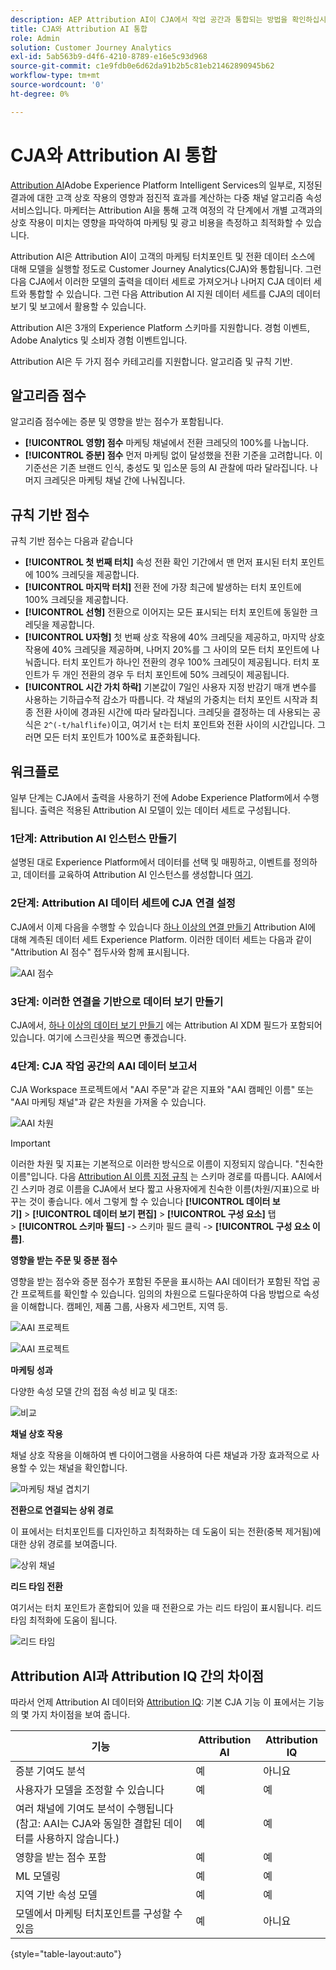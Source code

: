 ```yaml
---
description: AEP Attribution AI이 CJA에서 작업 공간과 통합되는 방법을 확인하십시오.
title: CJA와 Attribution AI 통합
role: Admin
solution: Customer Journey Analytics
exl-id: 5ab563b9-d4f6-4210-8789-e16e5c93d968
source-git-commit: c1e9fdb0e6d62da91b2b5c81eb21462890945b62
workflow-type: tm+mt
source-wordcount: '0'
ht-degree: 0%

---
```


# CJA와 Attribution AI 통합

[Attribution AI](https://experienceleague.adobe.com/docs/experience-platform/intelligent-services/attribution-ai/overview.html?lang=en)Adobe Experience Platform Intelligent Services의 일부로, 지정된 결과에 대한 고객 상호 작용의 영향과 점진적 효과를 계산하는 다중 채널 알고리즘 속성 서비스입니다. 마케터는 Attribution AI을 통해 고객 여정의 각 단계에서 개별 고객과의 상호 작용이 미치는 영향을 파악하여 마케팅 및 광고 비용을 측정하고 최적화할 수 있습니다.

Attribution AI은 Attribution AI이 고객의 마케팅 터치포인트 및 전환 데이터 소스에 대해 모델을 실행할 정도로 Customer Journey Analytics(CJA)와 통합됩니다. 그런 다음 CJA에서 이러한 모델의 출력을 데이터 세트로 가져오거나 나머지 CJA 데이터 세트와 통합할 수 있습니다. 그런 다음 Attribution AI 지원 데이터 세트를 CJA의 데이터 보기 및 보고에서 활용할 수 있습니다.

Attribution AI은 3개의 Experience Platform 스키마를 지원합니다. 경험 이벤트, Adobe Analytics 및 소비자 경험 이벤트입니다.

Attribution AI은 두 가지 점수 카테고리를 지원합니다. 알고리즘 및 규칙 기반.

## 알고리즘 점수

알고리즘 점수에는 증분 및 영향을 받는 점수가 포함됩니다.

* **[!UICONTROL 영향] 점수** 마케팅 채널에서 전환 크레딧의 100%를 나눕니다.
* **[!UICONTROL 증분] 점수** 먼저 마케팅 없이 달성했을 전환 기준을 고려합니다. 이 기준선은 기존 브랜드 인식, 충성도 및 입소문 등의 AI 관찰에 따라 달라집니다. 나머지 크레딧은 마케팅 채널 간에 나눠집니다.

## 규칙 기반 점수

규칙 기반 점수는 다음과 같습니다

* **[!UICONTROL 첫 번째 터치]** 속성 전환 확인 기간에서 맨 먼저 표시된 터치 포인트에 100% 크레딧을 제공합니다.
* **[!UICONTROL 마지막 터치]** 전환 전에 가장 최근에 발생하는 터치 포인트에 100% 크레딧을 제공합니다.
* **[!UICONTROL 선형]** 전환으로 이어지는 모든 표시되는 터치 포인트에 동일한 크레딧을 제공합니다.
* **[!UICONTROL U자형]** 첫 번째 상호 작용에 40% 크레딧을 제공하고, 마지막 상호 작용에 40% 크레딧을 제공하며, 나머지 20%를 그 사이의 모든 터치 포인트에 나눠줍니다. 터치 포인트가 하나인 전환의 경우 100% 크레딧이 제공됩니다. 터치 포인트가 두 개인 전환의 경우 두 터치 포인트에 50% 크레딧이 제공됩니다.
* **[!UICONTROL 시간 가치 하락]** 기본값이 7일인 사용자 지정 반감기 매개 변수를 사용하는 기하급수적 감소가 따릅니다. 각 채널의 가중치는 터치 포인트 시작과 최종 전환 사이에 경과된 시간에 따라 달라집니다. 크레딧을 결정하는 데 사용되는 공식은 `2^(-t/halflife)`이고, 여기서 `t`는 터치 포인트와 전환 사이의 시간입니다. 그러면 모든 터치 포인트가 100%로 표준화됩니다.

## 워크플로

일부 단계는 CJA에서 출력을 사용하기 전에 Adobe Experience Platform에서 수행됩니다. 출력은 적용된 Attribution AI 모델이 있는 데이터 세트로 구성됩니다.

### 1단계: Attribution AI 인스턴스 만들기

설명된 대로 Experience Platform에서 데이터를 선택 및 매핑하고, 이벤트를 정의하고, 데이터를 교육하여 Attribution AI 인스턴스를 생성합니다 [여기](https://experienceleague.adobe.com/docs/experience-platform/intelligent-services/attribution-ai/user-guide.html).

### 2단계: Attribution AI 데이터 세트에 CJA 연결 설정

CJA에서 이제 다음을 수행할 수 있습니다 [하나 이상의 연결 만들기](/help/connections/create-connection.md) Attribution AI에 대해 계측된 데이터 세트 Experience Platform. 이러한 데이터 세트는 다음과 같이 &quot;Attribution AI 점수&quot; 접두사와 함께 표시됩니다.

![AAI 점수](assets/aai-scores.png)

### 3단계: 이러한 연결을 기반으로 데이터 보기 만들기

CJA에서, [하나 이상의 데이터 보기 만들기](/help/data-views/create-dataview.md) 에는 Attribution AI XDM 필드가 포함되어 있습니다. 여기에 스크린샷을 찍으면 좋겠습니다.

### 4단계: CJA 작업 공간의 AAI 데이터 보고서

CJA Workspace 프로젝트에서 &quot;AAI 주문&quot;과 같은 지표와 &quot;AAI 캠페인 이름&quot; 또는 &quot;AAI 마케팅 채널&quot;과 같은 차원을 가져올 수 있습니다.

![AAI 차원](assets/aai-dims.png)

>[!IMPORTANT]
>
>이러한 차원 및 지표는 기본적으로 이러한 방식으로 이름이 지정되지 않습니다. &quot;친숙한 이름&quot;입니다. 다음 [Attribution AI 이름 지정 규칙](https://experienceleague.adobe.com/docs/experience-platform/intelligent-services/attribution-ai/input-output.html?lang=en#attribution-ai-output-data) 는 스키마 경로를 따릅니다. AAI에서 긴 스키마 경로 이름을 CJA에서 보다 짧고 사용자에게 친숙한 이름(차원/지표)으로 바꾸는 것이 좋습니다. 에서 그렇게 할 수 있습니다 **[!UICONTROL 데이터 보기]** > **[!UICONTROL 데이터 보기 편집]** > **[!UICONTROL 구성 요소]** 탭 > **[!UICONTROL 스키마 필드]** -> 스키마 필드 클릭 -> **[!UICONTROL 구성 요소 이름]**.


**영향을 받는 주문 및 증분 점수**

영향을 받는 점수와 증분 점수가 포함된 주문을 표시하는 AAI 데이터가 포함된 작업 공간 프로젝트를 확인할 수 있습니다. 임의의 차원으로 드릴다운하여 다음 방법으로 속성을 이해합니다. 캠페인, 제품 그룹, 사용자 세그먼트, 지역 등.

![AAI 프로젝트](assets/aai-project.png)

![AAI 프로젝트](assets/aai-project2.png)

**마케팅 성과**

다양한 속성 모델 간의 접점 속성 비교 및 대조:

![비교](assets/compare.png)

**채널 상호 작용**

채널 상호 작용을 이해하여 벤 다이어그램을 사용하여 다른 채널과 가장 효과적으로 사용할 수 있는 채널을 확인합니다.

![마케팅 채널 겹치기](assets/mc-overlap.png)

**전환으로 연결되는 상위 경로**

이 표에서는 터치포인트를 디자인하고 최적화하는 데 도움이 되는 전환(중복 제거됨)에 대한 상위 경로를 보여줍니다.

![상위 채널](assets/top-channels.png)

**리드 타임 전환**

여기서는 터치 포인트가 혼합되어 있을 때 전환으로 가는 리드 타임이 표시됩니다. 리드 타임 최적화에 도움이 됩니다.

![리드 타임](assets/lead-time.png)

## Attribution AI과 Attribution IQ 간의 차이점

따라서 언제 Attribution AI 데이터와 [Attribution IQ](/help/analysis-workspace/attribution/overview.md): 기본 CJA 기능 이 표에서는 기능의 몇 가지 차이점을 보여 줍니다.

| 기능 | Attribution AI | Attribution IQ |
| --- | --- | --- |
| 증분 기여도 분석 | 예 | 아니요 |
| 사용자가 모델을 조정할 수 있습니다 | 예 | 예 |
| 여러 채널에 기여도 분석이 수행됩니다(참고: AAI는 CJA와 동일한 결합된 데이터를 사용하지 않습니다.) | 예 | 예 |
| 영향을 받는 점수 포함 | 예 | 예 |
| ML 모델링 | 예 | 예 |
| 지역 기반 속성 모델 | 예 | 예 |
| 모델에서 마케팅 터치포인트를 구성할 수 있음 | 예 | 아니요 |

{style=&quot;table-layout:auto&quot;}
